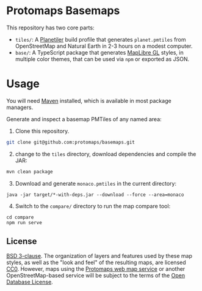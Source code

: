 # Protomaps Basemaps

This repository has two core parts:

* `tiles/`: A [Planetiler](https://github.com/onthegomap/planetiler) build profile that generates `planet.pmtiles` from OpenStreetMap and Natural Earth in 2-3 hours on a modest computer.
* `base/`: A TypeScript package that generates [MapLibre GL](http://github.com/maplibre) styles, in multiple color themes, that can be used via `npm` or exported as JSON.

# Usage

You will need [Maven](https://maven.apache.org/install.html) installed, which is available in most package managers. 

Generate and inspect a basemap PMTiles of any named area:

1. Clone this repository.
```sh
git clone git@github.com:protomaps/basemaps.git
```
2. change to the `tiles` directory, download dependencies and compile the JAR:
```sh
mvn clean package
```
3. Download and generate `monaco.pmtiles` in the current directory:
```
java -jar target/*-with-deps.jar --download --force --area=monaco
```

4. Switch to the `compare/` directory to run the map compare tool:

```
cd compare
npm run serve
```

## License

[BSD 3-clause](/LICENSE.md). The organization of layers and features used by these map styles, as well as the "look and feel" of the resulting maps, are licensed [CC0](https://creativecommons.org/publicdomain/zero/1.0/). However, maps using the [Protomaps web map service](https://protomaps.com) or another OpenStreetMap-based service will be subject to the terms of the [Open Database License](https://www.openstreetmap.org/copyright).
